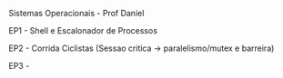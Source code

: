 Sistemas Operacionais - Prof Daniel

EP1 - Shell e Escalonador de Processos

EP2 - Corrida Ciclistas (Sessao critica -> paralelismo/mutex e barreira)

EP3 - 

